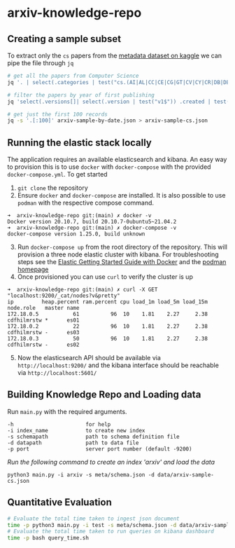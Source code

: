 # arxiv-knowledge-repo

## Creating a sample subset

To extract only the `cs` papers from the [metadata dataset on kaggle](https://www.kaggle.com/Cornell-University/arxiv) we can pipe the file through `jq`
```sh
# get all the papers from Computer Science
jq '. | select(.categories | test("cs.(AI|AL|CC|CE|CG|GT|CV|CY|CR|DB|DB|DL|DM|DC|ET|FL|GL|AR|HC|IR|IT|LO|LG|MS|MA|MM|NI|NE|NA|OS|OH|PF|PL|RO|SI|SE|SD|SC|SY)")) | .' arxiv-metadata-oai-snapshot.json > arxiv-sample.json

# filter the papers by year of first publishing
jq 'select(.versions[]| select(.version | test("v1$")) .created | test("2010|2011|2012|2013|2014|2015|2016|2017|2018|2019|2020|2021")) ' arxiv-sample.json > arxiv-sample-by-date.json

# get just the first 100 records
jq -s '.[:100]' arxiv-sample-by-date.json > arxiv-sample-cs.json
```

## Running the elastic stack locally

The application requires an available elasticsearch and kibana. An easy way to provision this is to use `docker` with `docker-compose` with the provided `docker-compose.yml`. To get started

1. `git clone` the repository
2. Ensure `docker` and `docker-compose` are installed. It is also possible to use `podman` with the respective compose command.
```
➜  arxiv-knowledge-repo git:(main) ✗ docker -v
Docker version 20.10.7, build 20.10.7-0ubuntu5~21.04.2
➜  arxiv-knowledge-repo git:(main) ✗ docker-compose -v
docker-compose version 1.25.0, build unknown
```
3. Run `docker-compose up` from the root directory of the repository. This will provision a three node elastic cluster with kibana. For troubleshooting steps see the [Elastic Getting Started Guide with Docker](https://www.elastic.co/guide/en/elastic-stack-get-started/current/get-started-docker.html) and the [podman homepage](https://podman.io/)
4. Once provisioned you can use `curl` to verify the cluster is up
```
➜  arxiv-knowledge-repo git:(main) ✗ curl -X GET "localhost:9200/_cat/nodes?v&pretty"
ip         heap.percent ram.percent cpu load_1m load_5m load_15m node.role   master name
172.18.0.5           61          96  10    1.81    2.27     2.38 cdfhilmrstw *      es01
172.18.0.2           22          96  10    1.81    2.27     2.38 cdfhilmrstw -      es03
172.18.0.3           50          96  10    1.81    2.27     2.38 cdfhilmrstw -      es02
```
5. Now the elasticsearch API should be available via `http://localhost:9200/` and the kibana interface should be reachable via `http://localhost:5601/`


## Building Knowledge Repo and Loading data

Run `main.py` with the required arguments.

```
-h                       for help
-i index_name            to create new index
-s schemapath            path to schema definition file
-d datapath              path to data file
-p port                  server port number (default -9200)
```

*Run the following command to create an index 'arxiv' and load the data*

`python3 main.py -i arxiv -s meta/schema.json -d data/arxiv-sample-cs.json`

## Quantitative Evaluation

```sh
# Evaluate the total time taken to ingest json document
time -p python3 main.py -i test -s meta/schema.json -d data/arxiv-sample-cs.json
# Evaluate the total time taken to run queries on kibana dashboard
time -p bash query_time.sh
```